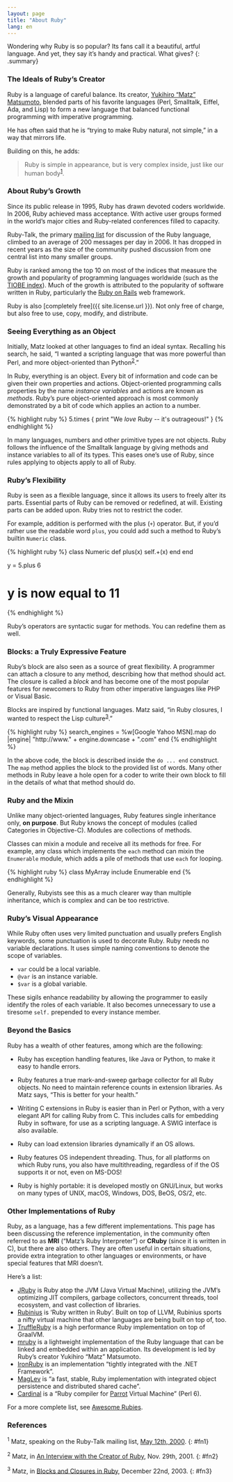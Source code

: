 ```yaml
---
layout: page
title: "About Ruby"
lang: en
---
```


Wondering why Ruby is so popular? Its fans call it a beautiful, artful
language. And yet, they say it’s handy and practical. What gives?
{: .summary}

### The Ideals of Ruby’s Creator

Ruby is a language of careful balance. Its creator, [Yukihiro “Matz”
Matsumoto][matz], blended parts of his favorite languages (Perl, Smalltalk,
Eiffel, Ada, and Lisp) to form a new language that balanced functional
programming with imperative programming.

He has often said that he is “trying to make Ruby natural, not simple,”
in a way that mirrors life.

Building on this, he adds:

> Ruby is simple in appearance, but is very complex inside, just like
> our human body<sup>[1](#fn1)</sup>.

### About Ruby’s Growth

Since its public release in 1995, Ruby has drawn devoted coders
worldwide. In 2006, Ruby achieved mass acceptance. With active user
groups formed in the world’s major cities and Ruby-related conferences
filled to capacity.

Ruby-Talk, the primary [mailing list](/en/community/mailing-lists/) for
discussion of the Ruby language, climbed to an average of 200 messages
per day in 2006. It has dropped in recent years as the size of the
community pushed discussion from one central list into many smaller
groups.

Ruby is ranked among the top 10 on most of the indices that measure
the growth and popularity of programming languages worldwide
(such as the [TIOBE index][tiobe]). Much of the growth is attributed to the
popularity of software written in Ruby, particularly the
[Ruby on Rails][ror] web framework.

Ruby is also [completely free]({{ site.license.url }}). Not only free of charge, but
also free to use, copy, modify, and distribute.

### Seeing Everything as an Object

Initially, Matz looked at other languages to find an ideal syntax.
Recalling his search, he said, “I wanted a scripting language that was
more powerful than Perl, and more object-oriented than
Python<sup>[2](#fn2)</sup>.”

In Ruby, everything is an object. Every bit of information and code can
be given their own properties and actions. Object-oriented programming
calls properties by the name *instance variables* and actions are known
as *methods*. Ruby’s pure object-oriented approach is most commonly
demonstrated by a bit of code which applies an action to a number.

{% highlight ruby %}
5.times { print "We *love* Ruby -- it's outrageous!" }
{% endhighlight %}

In many languages, numbers and other primitive types are not objects.
Ruby follows the influence of the Smalltalk language by giving methods
and instance variables to all of its types. This eases one’s use of
Ruby, since rules applying to objects apply to all of Ruby.

### Ruby’s Flexibility

Ruby is seen as a flexible language, since it allows its users to freely
alter its parts. Essential parts of Ruby can be removed or redefined, at
will. Existing parts can be added upon. Ruby tries not to restrict the
coder.

For example, addition is performed with the plus (`+`) operator. But, if
you’d rather use the readable word `plus`, you could add such a method
to Ruby’s builtin `Numeric` class.

{% highlight ruby %}
class Numeric
  def plus(x)
    self.+(x)
  end
end

y = 5.plus 6
# y is now equal to 11
{% endhighlight %}

Ruby’s operators are syntactic sugar for methods. You can redefine them
as well.

### Blocks: a Truly Expressive Feature

Ruby’s block are also seen as a source of great flexibility. A
programmer can attach a closure to any method, describing how that
method should act. The closure is called a *block* and has become one of
the most popular features for newcomers to Ruby from other imperative
languages like PHP or Visual Basic.

Blocks are inspired by functional languages. Matz said, “in Ruby
closures, I wanted to respect the Lisp culture<sup>[3](#fn3)</sup>.”

{% highlight ruby %}
search_engines =
  %w[Google Yahoo MSN].map do |engine|
    "http://www." + engine.downcase + ".com"
  end
{% endhighlight %}

In the above code, the block is described inside the `do ... end`
construct. The `map` method applies the block to the provided list of
words. Many other methods in Ruby leave a hole open for a coder to write
their own block to fill in the details of what that method should do.

### Ruby and the Mixin

Unlike many object-oriented languages, Ruby features single inheritance
only, **on purpose**. But Ruby knows the concept of modules (called
Categories in Objective-C). Modules are collections of methods.

Classes can mixin a module and receive all its methods for free. For
example, any class which implements the `each` method can mixin the
`Enumerable` module, which adds a pile of methods that use `each` for
looping.

{% highlight ruby %}
class MyArray
  include Enumerable
end
{% endhighlight %}

Generally, Rubyists see this as a much clearer way than multiple
inheritance, which is complex and can be too restrictive.

### Ruby’s Visual Appearance

While Ruby often uses very limited punctuation and usually prefers
English keywords, some punctuation is used to decorate Ruby. Ruby needs
no variable declarations. It uses simple naming conventions to denote
the scope of variables.

* `var` could be a local variable.
* `@var` is an instance variable.
* `$var` is a global variable.

These sigils enhance readability by allowing the programmer to easily
identify the roles of each variable. It also becomes unnecessary to use
a tiresome `self.` prepended to every instance member.

### Beyond the Basics

Ruby has a wealth of other features, among which are the following:

* Ruby has exception handling features, like Java or Python, to make it
  easy to handle errors.

* Ruby features a true mark-and-sweep garbage collector for all Ruby
  objects. No need to maintain reference counts in extension libraries.
  As Matz says, “This is better for your health.”

* Writing C extensions in Ruby is easier than in Perl or Python, with a
  very elegant API for calling Ruby from C. This includes calls for
  embedding Ruby in software, for use as a scripting language. A SWIG
  interface is also available.

* Ruby can load extension libraries dynamically if an OS allows.

* Ruby features OS independent threading. Thus, for all platforms on
  which Ruby runs, you also have multithreading, regardless of if the OS
  supports it or not, even on MS-DOS!

* Ruby is highly portable: it is developed mostly on GNU/Linux, but
  works on many types of UNIX, macOS, Windows, DOS, BeOS, OS/2, etc.

### Other Implementations of Ruby

Ruby, as a language, has a few different implementations.
This page has been discussing the reference implementation, in the
community often referred to as **MRI** (“Matz’s Ruby Interpreter”)
or **CRuby** (since it is written in C), but there are also others.
They are often useful in certain situations, provide extra
integration to other languages or environments, or have special features
that MRI doesn’t.

Here’s a list:

* [JRuby][jruby] is Ruby atop the JVM (Java Virtual Machine), utilizing the
  JVM’s optimizing JIT compilers, garbage collectors, concurrent
  threads, tool ecosystem, and vast collection of libraries.
* [Rubinius][rubinius] is ‘Ruby written in Ruby’. Built on top of LLVM,
  Rubinius sports a nifty virtual machine that other languages are being
  built on top of, too.
* [TruffleRuby][truffleruby] is a high performance Ruby implementation on top of
  GraalVM.
* [mruby][mruby] is a lightweight implementation of the Ruby language
  that can be linked and embedded within an application.
  Its development is led by Ruby’s creator Yukihiro “Matz” Matsumoto.
* [IronRuby][ironruby] is an implementation “tightly integrated with the .NET
  Framework”.
* [MagLev][maglev] is “a fast, stable, Ruby implementation with integrated
  object persistence and distributed shared cache”.
* [Cardinal][cardinal] is a “Ruby compiler for [Parrot][parrot] Virtual Machine”
  (Perl 6).

For a more complete list, see [Awesome Rubies][awesome-rubies].

### References

<sup>1</sup> Matz, speaking on the Ruby-Talk mailing list, [May 12th,
2000][blade].
{: #fn1}

<sup>2</sup> Matz, in [An Interview with the Creator of Ruby][linuxdevcenter], Nov.
29th, 2001.
{: #fn2}

<sup>3</sup> Matz, in [Blocks and Closures in Ruby][artima], December 22nd,
2003.
{: #fn3}



[matz]: http://www.rubyist.net/~matz/
[blade]: https://blade.ruby-lang.org/ruby-talk/2773
[ror]: http://rubyonrails.org/
[linuxdevcenter]: http://www.linuxdevcenter.com/pub/a/linux/2001/11/29/ruby.html
[artima]: http://www.artima.com/intv/closures2.html
[tiobe]: http://www.tiobe.com/index.php/content/paperinfo/tpci/index.html
[jruby]: http://jruby.org
[rubinius]: http://rubinius.com
[truffleruby]: https://github.com/oracle/truffleruby
[mruby]: http://www.mruby.org/
[ironruby]: http://www.ironruby.net
[maglev]: http://maglev.github.io
[cardinal]: https://github.com/parrot/cardinal
[parrot]: http://parrot.org
[awesome-rubies]: https://github.com/planetruby/awesome-rubies
